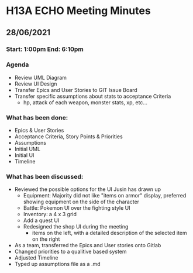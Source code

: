 # H13A ECHO Meeting Minutes
## 28/06/2021
### Start: 1:00pm End: 6:10pm

### Agenda
* Review UML Diagram
* Review UI Design
* Transfer Epics and User Stories to GIT Issue Board
* Transfer specific assumptions about stats to acceptance Criteria
  * hp, attack of each weapon, monster stats, xp, etc...

### What has been done:
* Epics & User Stories
* Acceptance Criteria, Story Points & Priorities
* Assumptions
* Initial UML
* Initial UI
* Timeline

### What has been discussed:
* Reviewed the possible options for the UI Jusin has drawn up
  * Equipment: Majority did not like "items on armor" display, preferred showing equipment on the side of the character
  * Battle: Pokemon UI over the fighting style UI
  * Inventory: a 4 x 3 grid
  * Add a quest UI
  * Redesigned the shop UI during the meeting
    * items on the left, with a detailed description of the selected item on the right
* As a team, transferred the Epics and User stories onto Gitlab
* Changed priorities to a qualitive based system
* Adjusted Timeline
* Typed up assumptions file as a .md 